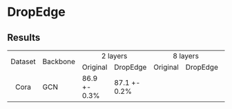# DropEdge



## Results

<table cellpadding=0 cellspacing=0 border=0 align=center>
  <tr>
    <td rowspan=2 align=center>Dataset</td>
    <td rowspan=2 align=center>Backbone</td>
    <td colspan=2 align=center>2 layers</td>
    <td colspan=2 align=center>8 layers</td>
    <td colspan=2 align=center>32 layers</td>
  </tr>
  <tr>
    <td align=center>Original</td>
    <td align=center>DropEdge</td>
    <td align=center>Original</td>
    <td align=center>DropEdge</td>
    <td align=center>Original</td>
    <td align=center>DropEdge</td>
  </tr>
  <tr>
    <td rowspan=4 align=center>Cora</td>
    <td>GCN</td>
    <td>86.9 +- 0.3%</td>
    <td>87.1 +- 0.2%</td>
  </tr>
</table>

